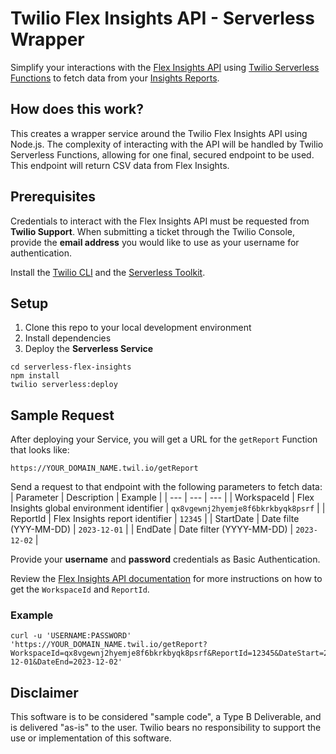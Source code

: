# Twilio Flex Insights API - Serverless Wrapper

Simplify your interactions with the [Flex Insights API](https://www.twilio.com/docs/flex/developer/insights/api/general-usage) using [Twilio Serverless Functions](https://www.twilio.com/docs/serverless/functions-assets) to fetch data from your [Insights Reports](https://www.twilio.com/docs/flex/end-user-guide/insights#dashboards-and-reports).


## How does this work?
This creates a wrapper service around the Twilio Flex Insights API using Node.js. The complexity of interacting with the API will be handled by Twilio Serverless Functions, allowing for one final, secured endpoint to be used. This endpoint will return CSV data from Flex Insights. 


## Prerequisites
Credentials to interact with the Flex Insights API must be requested from **Twilio Support**. When submitting a ticket through the Twilio Console, provide the **email address** you would like to use as your username for authentication.

Install the [Twilio CLI](https://www.twilio.com/docs/twilio-cli/quickstart) and the [Serverless Toolkit](https://www.twilio.com/docs/labs/serverless-toolkit).

## Setup
1. Clone this repo to your local development environment
2. Install dependencies
3. Deploy the **Serverless Service**
```
cd serverless-flex-insights
npm install
twilio serverless:deploy
```

## Sample Request
After deploying your Service, you will get a URL for the `getReport` Function that looks like:
```
https://YOUR_DOMAIN_NAME.twil.io/getReport
```

Send a request to that endpoint with the following parameters to fetch data:
| Parameter | Description | Example | 
| --- | --- | --- |
| WorkspaceId | Flex Insights global environment identifier | `qx8vgewnj2hyemje8f6bkrkbyqk8psrf` |
| ReportId | Flex Insights report identifier | `12345` |
| StartDate | Date filte (YYY-MM-DD) | `2023-12-01` |
| EndDate | Date filter (YYYY-MM-DD) | `2023-12-02` |

Provide your **username** and **password** credentials as Basic Authentication.

Review the [Flex Insights API documentation](https://www.twilio.com/docs/flex/developer/insights/api/export-data#export-the-raw-report) for more instructions on how to get the `WorkspaceId` and `ReportId`.

### Example
```
curl -u 'USERNAME:PASSWORD' 'https://YOUR_DOMAIN_NAME.twil.io/getReport?WorkspaceId=qx8vgewnj2hyemje8f6bkrkbyqk8psrf&ReportId=12345&DateStart=2022-12-01&DateEnd=2023-12-02'
```

## Disclaimer
This software is to be considered "sample code", a Type B Deliverable, and is delivered "as-is" to the user. Twilio bears no responsibility to support the use or implementation of this software.